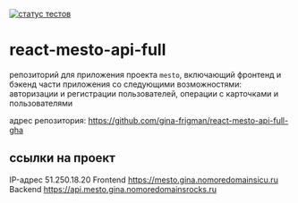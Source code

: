 [![статус тестов](../../actions/workflows/tests.yml/badge.svg)](../../actions/workflows/tests.yml)

# react-mesto-api-full
репозиторий для приложения проекта `mesto`, включающий фронтенд и бэкенд части приложения со следующими возможностями: авторизации и регистрации пользователей, операции с карточками и пользователями 

адрес репозитория: https://github.com/gina-frigman/react-mesto-api-full-gha

## ссылки на проект

IP-адрес 51.250.18.20
Frontend https://mesto.gina.nomoredomainsicu.ru
Backend https://api.mesto.gina.nomoredomainsrocks.ru